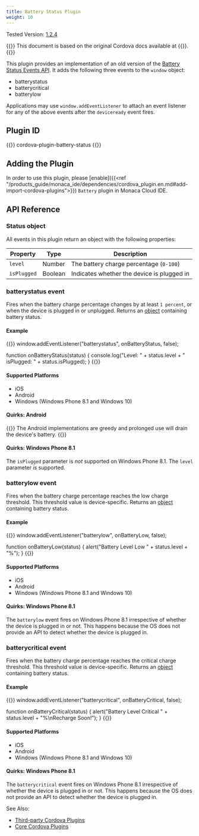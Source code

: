 ```yaml
---
title: Battery Status Plugin
weight: 10
---
```


Tested Version: [1.2.4](https://github.com/apache/cordova-plugin-battery-status/releases/tag/1.2.4)

{{<note>}}
    This document is based on the original Cordova docs available at {{<link title="Cordova Docs" href="https://github.com/apache/cordova-plugin-battery-status">}}.
{{</note>}}

This plugin provides an implementation of an old version of the [Battery Status Events API](http://www.w3.org/TR/2011/WD-battery-status-20110915/). It adds the
following three events to the `window` object:

-   batterystatus
-   batterycritical
-   batterylow

Applications may use `window.addEventListener` to attach an event
listener for any of the above events after the `deviceready` event
fires.

Plugin ID
---------

{{<highlight javascript>}}
cordova-plugin-battery-status
{{</highlight>}}

Adding the Plugin
---------------------------

In order to use this plugin, please [enable]({{<ref "/products_guide/monaca_ide/dependencies/cordova_plugin.en.md#add-import-cordova-plugins">}}) `Battery` plugin in Monaca Cloud IDE.

API Reference
-------------

### Status object

All events in this plugin return an object with the following
properties:

Property | Type | Description
-----|------|-------------
`level` | Number | The battery charge percentage (`0-100`)
`isPlugged` | Boolean | Indicates whether the device is plugged in

### batterystatus event

Fires when the battery charge percentage changes by at least `1 percent`,
or when the device is plugged in or unplugged. Returns an
[object](#status-object) containing battery status.

#### Example

{{<highlight javascript>}}
window.addEventListener("batterystatus", onBatteryStatus, false);

function onBatteryStatus(status) {
    console.log("Level: " + status.level + " isPlugged: " + status.isPlugged);
}
{{</highlight>}}

#### Supported Platforms

-   iOS
-   Android
-   Windows (Windows Phone 8.1 and Windows 10)

#### Quirks: Android

{{<warning>}}
The Android implementations are greedy and prolonged use will drain the
device's battery.
{{</warning>}}

#### Quirks: Windows Phone 8.1

The `isPlugged` parameter is *not* supported on Windows Phone 8.1. The
`level` parameter *is* supported.

### batterylow event

Fires when the battery charge percentage reaches the low charge
threshold. This threshold value is device-specific. Returns an
[object](#status-object) containing battery status.

#### Example

{{<highlight javascript>}}
window.addEventListener("batterylow", onBatteryLow, false);

function onBatteryLow(status) {
    alert("Battery Level Low " + status.level + "%");
}
{{</highlight>}}

#### Supported Platforms

-   iOS
-   Android
-   Windows (Windows Phone 8.1 and Windows 10)

#### Quirks: Windows Phone 8.1

The `batterylow` event fires on Windows Phone 8.1 irrespective of
whether the device is plugged in or not. This happens because the OS
does not provide an API to detect whether the device is plugged in.

### batterycritical event

Fires when the battery charge percentage reaches the critical charge
threshold. This threshold value is device-specific. Returns an
[object](#status-object) containing battery status.

#### Example

{{<highlight javascript>}}
window.addEventListener("batterycritical", onBatteryCritical, false);

function onBatteryCritical(status) {
    alert("Battery Level Critical " + status.level + "%\nRecharge Soon!");
}
{{</highlight>}}

#### Supported Platforms

-   iOS
-   Android
-   Windows (Windows Phone 8.1 and Windows 10)

#### Quirks: Windows Phone 8.1

The `batterycritical` event fires on Windows Phone 8.1 irrespective of
whether the device is plugged in or not. This happens because the OS
does not provide an API to detect whether the device is plugged in.

See Also:

- [Third-party Cordova Plugins](../../third_party_phonegap)
- [Core Cordova Plugins](../../cordova_6.5)

